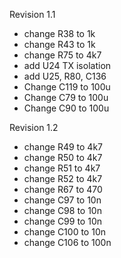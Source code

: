 Revision 1.1
 * change R38 to 1k
 * change R43 to 1k
 * change R75 to 4k7
 * add U24 TX isolation
 * add U25, R80, C136
 * Change C119 to 100u
 * Change C79 to 100u
 * Change C90 to 100u

Revision 1.2
 * change R49 to 4k7
 * change R50 to 4k7
 * change R51 to 4k7
 * change R52 to 4k7
 * change R67 to 470
 * change C97 to 10n
 * change C98 to 10n
 * change C99 to 10n
 * change C100 to 10n
 * change C106 to 100n
